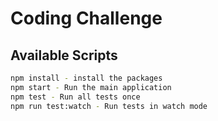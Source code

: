 # Coding Challenge

## Available Scripts

```sh
npm install - install the packages
npm start - Run the main application
npm test - Run all tests once
npm run test:watch - Run tests in watch mode
```
